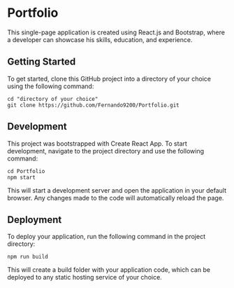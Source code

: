# Portfolio

This single-page application is created using React.js and Bootstrap, where a developer can showcase his skills, education, and experience.

## Getting Started

To get started, clone this GitHub project into a directory of your choice using the following command:

```shell
cd "directory of your choice"
git clone https://github.com/Fernando9200/Portfolio.git
```
## Development

This project was bootstrapped with Create React App. To start development, navigate to the project directory and use the following command:

```shell
cd Portfolio
npm start
```

This will start a development server and open the application in your default browser. Any changes made to the code will automatically reload the page.

## Deployment

To deploy your application, run the following command in the project directory:

```shell
npm run build
```

This will create a build folder with your application code, which can be deployed to any static hosting service of your choice.
